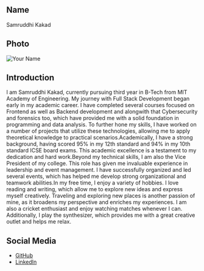 ## Name
Samruddhi Kakad

## Photo
![Your Name](https://link-to-your-photo.jpg)

## Introduction
I am Samruddhi Kakad, currently pursuing third year in B-Tech from MIT Academy of Engineering. My journey with Full Stack Development began early in my academic career. I have completed several courses focused on Frontend as well as Backend development and alongwith that Cybersecurity and forensics too, which have provided me with a solid foundation in programming and data analysis. To further hone my skills, I have worked on a number of projects that utilize these technologies, allowing me to apply theoretical knowledge to practical scenarios.Academically, I have a strong background, having scored 95% in my 12th standard and 94% in my 10th standard ICSE board exams. This academic excellence is a testament to my dedication and hard work.Beyond my technical skills, I am also the Vice President of my college. This role has given me invaluable experience in leadership and event management. I have successfully organized and led several events, which has helped me develop strong organizational and teamwork abilities.In my free time, I enjoy a variety of hobbies. I love reading and writing, which allow me to explore new ideas and express myself creatively. Traveling and exploring new places is another passion of mine, as it broadens my perspective and enriches my experiences. I am also a cricket enthusiast and enjoy watching matches whenever I can. Additionally, I play the synthesizer, which provides me with a great creative outlet and helps me relax.


## Social Media
- [GitHub](https://github.com/Samruddhilarious)
- [LinkedIn](https://www.linkedin.com/in/samruddhi-kakad-496590229/)